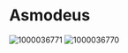 # Asmodeus
![1000036771](https://github.com/user-attachments/assets/c6ac78c1-1945-4307-856f-e86873cc5f22)
![1000036770](https://github.com/user-attachments/assets/7c4b5682-1d4c-4925-94e1-ab980333c452)
